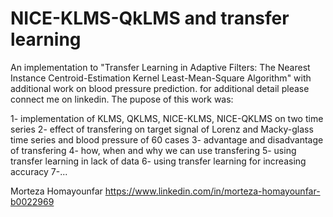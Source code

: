 # NICE-KLMS-QkLMS and transfer learning
An implementation to "Transfer Learning in Adaptive Filters: The Nearest Instance Centroid-Estimation Kernel Least-Mean-Square Algorithm" with additional work on blood pressure prediction.
for additional detail please connect me on linkedin.
The pupose of this work was:

1- implementation of KLMS, QKLMS, NICE-KLMS, NICE-QKLMS on two time series
2- effect of transfering on target signal of Lorenz and Macky-glass time series and blood pressure of 60 cases
3- advantage and disadvantage of transfering
4- how, when and why we can use transfering 
5- using transfer learning in lack of data
6- using transfer learning for increasing accuracy
7-...


Morteza Homayounfar
https://www.linkedin.com/in/morteza-homayounfar-b0022969
